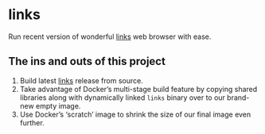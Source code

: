 # links

Run recent version of wonderful [links](http://links.twibright.com/) web
browser with ease.

## The ins and outs of this project

1. Build latest [links](http://links.twibright.com/) release from
   source.
1. Take advantage of Docker’s multi-stage build feature by copying
   shared libraries along with dynamically linked `links` binary over to
   our brand-new empty image.
1. Use Docker’s ‘scratch’ image to shrink the size of our final image
   even further.

